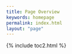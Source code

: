 ```yaml
---
title: Page Overview
keywords: homepage
permalink: index.html
layout: "page"
---
```


{% include toc2.html %}
